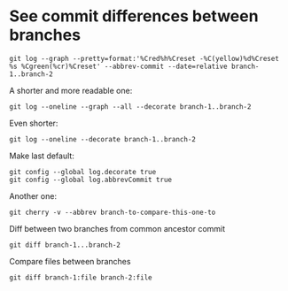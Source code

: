 # See commit differences between branches

```
git log --graph --pretty=format:'%Cred%h%Creset -%C(yellow)%d%Creset %s %Cgreen(%cr)%Creset' --abbrev-commit --date=relative branch-1..branch-2
```

A shorter and more readable one:

```
git log --oneline --graph --all --decorate branch-1..branch-2
```

Even shorter:

```
git log --oneline --decorate branch-1..branch-2
```

Make last default:

```
git config --global log.decorate true
git config --global log.abbrevCommit true
```

Another one:

```
git cherry -v --abbrev branch-to-compare-this-one-to
```

Diff between two branches from common ancestor commit

```
git diff branch-1...branch-2
```

Compare files between branches

```
git diff branch-1:file branch-2:file
```

